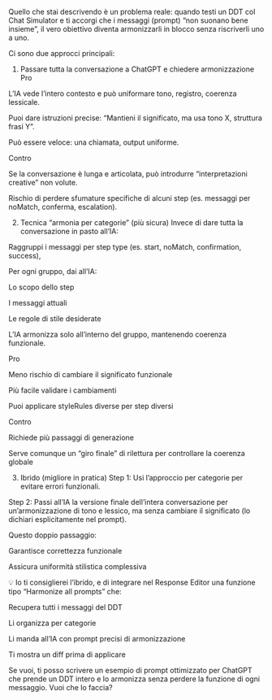 Quello che stai descrivendo è un problema reale:
quando testi un DDT col Chat Simulator e ti accorgi che i messaggi (prompt) “non suonano bene insieme”, il vero obiettivo diventa armonizzarli in blocco senza riscriverli uno a uno.

Ci sono due approcci principali:

1. Passare tutta la conversazione a ChatGPT e chiedere armonizzazione
Pro

L’IA vede l’intero contesto e può uniformare tono, registro, coerenza lessicale.

Puoi dare istruzioni precise: “Mantieni il significato, ma usa tono X, struttura frasi Y”.

Può essere veloce: una chiamata, output uniforme.

Contro

Se la conversazione è lunga e articolata, può introdurre “interpretazioni creative” non volute.

Rischio di perdere sfumature specifiche di alcuni step (es. messaggi per noMatch, conferma, escalation).

2. Tecnica “armonia per categorie” (più sicura)
Invece di dare tutta la conversazione in pasto all’IA:

Raggruppi i messaggi per step type (es. start, noMatch, confirmation, success),

Per ogni gruppo, dai all’IA:

Lo scopo dello step

I messaggi attuali

Le regole di stile desiderate

L’IA armonizza solo all’interno del gruppo, mantenendo coerenza funzionale.

Pro

Meno rischio di cambiare il significato funzionale

Più facile validare i cambiamenti

Puoi applicare styleRules diverse per step diversi

Contro

Richiede più passaggi di generazione

Serve comunque un “giro finale” di rilettura per controllare la coerenza globale

3. Ibrido (migliore in pratica)
Step 1: Usi l’approccio per categorie per evitare errori funzionali.

Step 2: Passi all’IA la versione finale dell’intera conversazione per un’armonizzazione di tono e lessico, ma senza cambiare il significato (lo dichiari esplicitamente nel prompt).

Questo doppio passaggio:

Garantisce correttezza funzionale

Assicura uniformità stilistica complessiva

💡 Io ti consiglierei l’ibrido, e di integrare nel Response Editor una funzione tipo “Harmonize all prompts” che:

Recupera tutti i messaggi del DDT

Li organizza per categorie

Li manda all’IA con prompt precisi di armonizzazione

Ti mostra un diff prima di applicare

Se vuoi, ti posso scrivere un esempio di prompt ottimizzato per ChatGPT che prende un DDT intero e lo armonizza senza perdere la funzione di ogni messaggio. Vuoi che lo faccia?